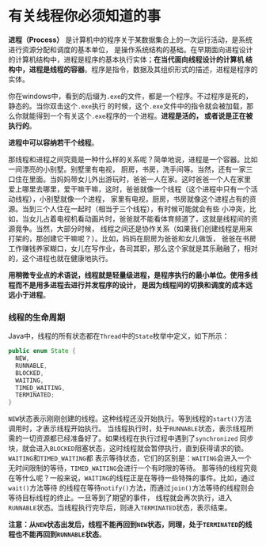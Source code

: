 有关线程你必须知道的事
=============================================================
**进程（Process）** 是计算机中的程序关于某数据集合上的一次运行活动，是系统进行资源分配和调度的基本单位，
是操作系统结构的基础。在早期面向进程设计的计算机结构中，进程是程序的基本执行实体；**在当代面向线程设计的计算机
结构中，进程是线程的容器**。程序是指令，数据及其组织形式的描述，进程是程序的实体。

你在windows中，看到的后缀为`.exe`的文件，都是一个程序。不过程序是死的，静态的。当你双击这个`.exe`执行
的时候，这个`.exe`文件中的指令就会被加载，那么你就能得到一个有关这个`.exe`程序的一个进程。**进程是活的，
或者说是正在被执行的**。

**进程中可以容纳若干个线程**。

那线程和进程之间究竟是一种什么样的关系呢？简单地说，进程是一个容器。比如一间漂亮的小别墅。别墅里有电视，
厨房，书房，洗手间等。当然，还有一家三口住在里面。当妈妈带女儿外出游玩时，爸爸一人在家。这时爸爸一个人在家里
爱上哪里去哪里，爱干嘛干嘛，这时，爸爸就像一个线程（这个进程中只有一个活动线程），小别墅就像一个进程，
家里有电视，厨房，书房就像这个进程占有的资源。当到三个人住在一起时（相当于三个线程），有时候可能就会有些
小冲突，比如，当女儿占着电视机看动画片时，爸爸就不能看体育频道了，这就是线程间的资源竟争。当然，大部分时候，
线程之间还是协作关系（如果我们创建线程是用来打架的，那创建它干嘛呢？）。比如，妈妈在厨房为爸爸和女儿做饭，
爸爸在书房工作赚钱养家糊口，女儿在写作业，各司其职，那么这个家就是其乐融融了，相对的，这个进程也就在健康地执行。

**用稍微专业点的术语说，线程就是轻量级进程，是程序执行的最小单位。使用多线程而不是用多进程去进行并发程序的设计，
是因为线程间的切换和调度的成本远远小于进程**。

### 线程的生命周期
Java中，线程的所有状态都在`Thread`中的`State`枚举中定义，如下所示：
```java
public enum State {
  NEW,
  RUNNABLE,
  BLOCKED,
  WAITING,
  TIMED_WAITING,
  TERMINATED;
}
```
`NEW`状态表示刚刚创建的线程。这种线程还没开始执行。等到线程的`start()`方法调用时，才表示线程开始执行。
当线程执行时，处于`RUNNABLE`状态，表示线程所需的一切资源都已经准备好了。如果线程在执行过程中遇到了`synchronized`
同步块，就会进入`BLOCKED`阻塞状态，这时线程就会暂停执行，直到获得请求的锁。`WAITING`和`TIMED_WAITING`都
表示等待状态，它们的区别是：`WAITING`会进入一个无时间限制的等待，`TIMED_WAITING`会进行一个有时限的等待。
那等待的线程究竟在等什么呢？一般来说，`WAITING`的线程正是在等待一些特殊的事件。比如，通过`wait()`方法等待
的线程在等待`notify()`方法，而通过`join()`方法等待的线程则会等待目标线程的终止。一旦等到了期望的事件，
线程就会再次执行，进入`RUNNABLE`状态。当线程执行完毕后，则进入`TERMINATED`状态，表示结束。

**注意：从`NEW`状态出发后，线程不能再回到`NEW`状态，同理，处于`TERMINATED`的线程也不能再回到`RUNNABLE`状态**。
